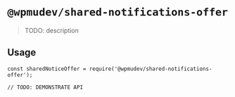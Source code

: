 # `@wpmudev/shared-notifications-offer`

> TODO: description

## Usage

```
const sharedNoticeOffer = require('@wpmudev/shared-notifications-offer');

// TODO: DEMONSTRATE API
```
